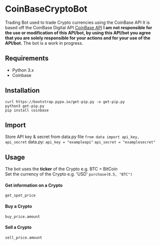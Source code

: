 # CoinBaseCryptoBot
Trading Bot used to trade Crypto currencies using the CoinBase API
It is based off the CoinBase Digital API [CoinBase API](https://developers.coinbase.com/)
**I am not responsible for the use or modification of this API/bot, by using this API/bot you agree that you are solely responsible for your actions and for your use of the API/bot.**
The bot is a work in progress.
## Requirements
- Python 3.x
- Coinbase
## Installation
`curl https://bootstrap.pypa.io/get-pip.py -o get-pip.py`  
`python3 get-pip.py`  
`pip install coinbase`
## Import
Store API key & secret from data.py file
`from data import api_key, api_secret`
data.py:
`api_key = "exampleapi"`
`api_secret = "examplesecret"`
## Usage
The bot uses the **ticker** of the Crypto e.g. BTC = BitCoin  
Set the currency of the Crypto e.g. 'USD'
`purchase(0.5, "BTC")`
#### Get information on a Crypto
`get_spot_price`
#### Buy a Crypto
`buy_price.amount`
#### Sell a Crypto
`sell_price.amount`